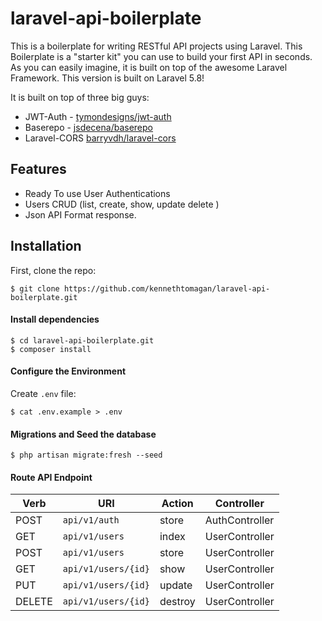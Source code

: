 # laravel-api-boilerplate

This is a boilerplate for writing RESTful API projects using Laravel. This Boilerplate is a "starter kit" you can use to build your first API in seconds. As you can easily imagine, it is built on top of the awesome Laravel Framework. This version is built on Laravel 5.8!

It is built on top of three big guys:

* JWT-Auth - [tymondesigns/jwt-auth](https://github.com/tymondesigns/jwt-auth)
* Baserepo - [jsdecena/baserepo](https://github.com/jsdecena/baserepo)
* Laravel-CORS [barryvdh/laravel-cors](http://github.com/barryvdh/laravel-cors)


## Features

* Ready To use User Authentications
* Users CRUD (list, create, show, update delete )
* Json API Format response.


## Installation

First, clone the repo:
```
$ git clone https://github.com/kennethtomagan/laravel-api-boilerplate.git
```
#### Install dependencies

```
$ cd laravel-api-boilerplate.git
$ composer install
```

#### Configure the Environment
Create `.env` file:
```
$ cat .env.example > .env
```

#### Migrations and Seed the database
```
$ php artisan migrate:fresh --seed
```

#### Route API Endpoint

| Verb     |       URI           |  Action  |      Controller    |
| -------- | ------------------  | -------- | ------------------ |
| POST     | `api/v1/auth`       |  store   |   AuthController   |
| GET      | `api/v1/users`      |  index   |   UserController   |
| POST     | `api/v1/users`      |  store   |   UserController   |
| GET      | `api/v1/users/{id}` |  show    |   UserController   |
| PUT      | `api/v1/users/{id}` |  update  |   UserController   |
| DELETE   | `api/v1/users/{id}` |  destroy |   UserController   |